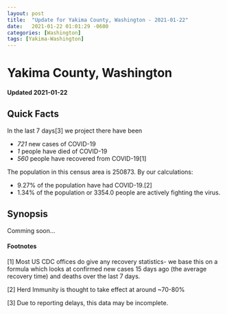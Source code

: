 ```yaml
---
layout: post
title:  "Update for Yakima County, Washington - 2021-01-22"
date:   2021-01-22 01:01:29 -0600
categories: [Washington]
tags: [Yakima-Washington]
---
```


# Yakima County, Washington
#### Updated 2021-01-22

## Quick Facts

In the last 7 days[3] we project there have been
- *721* new cases of COVID-19
- *1* people have died of COVID-19
- *560* people have recovered from COVID-19[1]

The population in this census area is 250873. By our calculations:
- 9.27% of the population have had COVID-19.[2]
- 1.34% of the population or 3354.0 people are actively fighting the virus.

## Synopsis

Comming soon...


#### Footnotes

[1] Most US CDC offices do give any recovery statistics- we base this on a formula which looks at confirmed new cases
15 days ago (the average recovery time) and deaths over the last 7 days.

[2] Herd Immunity is thought to take effect at around ~70-80%

[3] Due to reporting delays, this data may be incomplete.
 
    